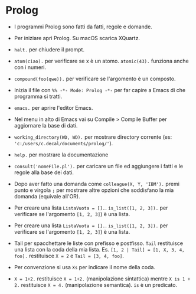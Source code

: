 # Prolog

* I programmi Prolog sono fatti da fatti, regole e domande.

* Per iniziare apri Prolog. Su macOS scarica XQuartz.

* ```halt.``` per chiudere il prompt.

* ```atom(ciao).``` per verificare se x è un atomo. ```atomic(43).``` funziona anche con i numeri.

* ```compound(foo(qwe)).``` per verificare se l'argomento è un composto.

* Inizia il file con ```%% -*- Mode: Prolog -*-``` per far capire a Emacs di che programma si tratti.

* ```emacs.``` per aprire l'editor Emacs.

* Nel menu in alto di Emacs vai su Compile > Compile Buffer per aggiornare la base di dati.

* ```working_directory(WD, WD).``` per mostrare directory corrente (es: ```'c:/users/c.decal/documents/prolog/'```).

* ```help.``` per mostrare la documentazione

* ```consult('nomeFile.pl').``` per caricare un file ed aggiungere i fatti e le regole alla base dei dati.

* Dopo aver fatto una domanda come ```colleague(X, Y, 'IBM').``` premi punto e virgola ```;``` per mostrare altre opzioni che soddisfano la mia domanda (equivale all'OR).

* Per creare una lista ```ListaVuota = [].```. ```is_list([1, 2, 3]).``` per verificare se l'argomento ```[1, 2, 3]```) è una lista.

* Per creare una lista ```ListaVuota = [].```. ```is_list([1, 2, 3]).``` per verificare se l'argomento ```[1, 2, 3]```) è una lista.

* Tail per spacchettare le liste con prefisso e postfisso. ```Tail``` restituisce una lista con la coda della mia lista. Es. ```[1, 2 | Tail] = [1, X, 3, 4, foo].``` restituisce ```X = 2``` e ```Tail = [3, 4, foo]```. 

* Per convenzione si usa ```Xs``` per indicare il nome della coda.

* ```X = 1+2.``` restituisce ```X = 1+2.``` (manipolazione sintattica) mentre ```X is 1 + 2.``` restituisce ```X = 4.``` (manipolazione semantica). ```is``` è un predicato.
